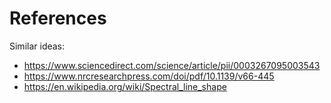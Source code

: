 # References

Similar ideas:
* https://www.sciencedirect.com/science/article/pii/0003267095003543
* https://www.nrcresearchpress.com/doi/pdf/10.1139/v66-445
* https://en.wikipedia.org/wiki/Spectral_line_shape
